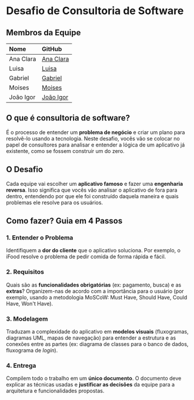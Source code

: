 

# Desafio de Consultoria de Software

## Membros da Equipe

| Nome | GitHub |
| :--- | :--- |
| Ana Clara | [Ana Clara](https://github.com/anaclara) |
| Luisa | [Luisa](https://github.com/luisa) |
| Gabriel | [Gabriel](https://github.com/gabriel) |
| Moises | [Moises](https://github.com/moises) |
| João Igor | [João Igor](https://github.com/JoaoPC10) |



## O que é consultoria de software?

É o processo de entender um **problema de negócio** e criar um plano para resolvê-lo usando a tecnologia. Neste desafio, vocês vão se colocar no papel de consultores para analisar e entender a lógica de um aplicativo já existente, como se fossem construir um do zero.

## O Desafio

Cada equipe vai escolher um **aplicativo famoso** e fazer uma **engenharia reversa**. Isso significa que vocês vão analisar o aplicativo de fora para dentro, entendendo por que ele foi construído daquela maneira e quais problemas ele resolve para os usuários.

## Como fazer? Guia em 4 Passos

### 1. Entender o Problema

Identifiquem a **dor do cliente** que o aplicativo soluciona. Por exemplo, o iFood resolve o problema de pedir comida de forma rápida e fácil.

### 2. Requisitos

Quais são as **funcionalidades obrigatórias** (ex: pagamento, busca) e as **extras**? Organizem-nas de acordo com a importância para o usuário (por exemplo, usando a metodologia MoSCoW: Must Have, Should Have, Could Have, Won't Have).

### 3. Modelagem

Traduzam a complexidade do aplicativo em **modelos visuais** (fluxogramas, diagramas UML, mapas de navegação) para entender a estrutura e as conexões entre as partes (ex: diagrama de classes para o banco de dados, fluxograma de *login*).

### 4. Entrega

Compilem todo o trabalho em um **único documento**. O documento deve explicar as técnicas usadas e **justificar as decisões** da equipe para a arquitetura e funcionalidades propostas.
